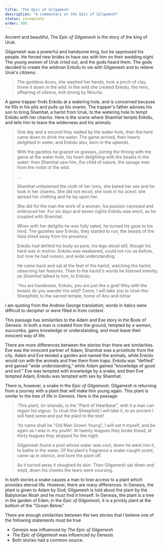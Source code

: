 ```yaml
---
title: 'The Epic of Gilgamesh'
description: "A commentary on the Epic of Gilgamesh"
status: incomplete
order: 500
---
```


Ancient and beautiful, *The Epic of Gilgamesh* is the story of the king of Uruk.

Gilgamesh was a powerful and handsome king, but he oppressed his people.  He forced new brides to have sex with him on their wedding night.  The young women of Uruk cried out, and the gods heard them.  The gods decided to create the wildman Enkidu to vie with Gilgamesh and to relieve Uruk's citizens:

<blockquote class="poetry">The goddess Aruru, she washed her hands,
    took a pinch of clay, threw it down in the wild.
In the wild she created Enkidu, the hero,
    offspring of silence, knit strong by Ninurta.</blockquote>

A game trapper finds Enkidu at a watering hole, and is concerned because he fills in his pits and pulls up his snares.  The trapper's father advises his son to bring Shamhat, a harlot from Uruk, to the watering hole to tempt Enkidu with her charms.  Here is the scene where Shamhat tempts Enkidu, and tells him to leave the wilderness and his animals:

<blockquote class="poetry">One day and a second they waited by the water-hole,
    then the herd came down to drink the water.
The game arrived, their hearts <em>delighted in</em> water,
    and Enkidu also, born in the uplands.

With the gazelles he grazed on grasses,
    <em>joining the throng</em> with the game at the water-hole,
his heart <em>delighting</em> with the beasts in the water:
    then Shamhat saw him, the child of nature,
the savage man from the midst of the wild.

...

Shamhat unfastened the cloth of her loins,
    she bared her sex and he took in her charms.
She did not recoil, she took in his scent:
    she spread her clothing and he lay upon her.

She did for the man the work of a woman,
    his passion caressed and embraced her.
For six days and seven nights
    Enkidu was erect, as he coupled with Shamhat.

When with her delights he was fully sated,
    he turned his gaze to his herd.
The gazelles saw Enkidu, they started to run,
    the beasts of the field shied away from his presence.

Enkidu had defiled his body so pure,
    his legs stood still, though his herd was in motion.
Enkidu was weakened, could not run as before,
    but now he had <em>reason</em>, and wide understanding.

He came back and sat at the feet of the harlot,
    watching the harlot, observing her features.
Then to the harlot's words he listened intently,
    <em>as Shamhat</em> talked to him, to Enkidu:

'You are handsome, Enkidu, you are just like a god!
    Why with the beasts do you wander the wild?
Come, I will take you to Uruk-the-Sheepfold,
    to the sacred temple, home of Anu and Ishtar</blockquote>

I am quoting from the Andrew George translation; words in italics were difficult to decipher or were filled in from context.

This passage has similarities to the Adam and Eve story in the Book of Genesis.  In both a man is created from the ground, tempted by a woman, succumbs, gains knowledge or understanding, and must leave their innocent way of life.

There are more differences between the stories than there are similarities.  Eve was the innocent partner of Adam; Shamhat was a prostitute from the city.  Adam and Eve tended a garden and named the animals, while Enkidu would run with the animals and free them from traps.  Enkidu was "defiled" and gained "wide understanding," while Adam gained "knowledge of good and evil."  Eve was tempted with knowledge by a snake, and then Eve tempted Adam; Enkidu was tempted with sex by Shamhat.

There is, however, a snake in the *Epic of Gilgamesh.* Gilgamesh is returning from a journey with a plant that will make him young again.  This plant is similar to the tree of life in Genesis.  Here is the passage:

<blockquote class="poetry">'This plant, Ur-shanabi, is the "Plant of Heartbeat",
    with it a man can regain his vigour.
To Uruk-the-Sheepfold I will take it,
    to an ancient I will feed some and put the plant to the test!

'Its name shall be "Old Man Grown Young",
    I will eat it myself, and be again as I was in my youth!'
At twenty leagues they broke bread,
    at thirty leagues they stopped for the night.

Gilgamesh found a pool whose water was cool,
    down he went into it, to bathe in the water.
Of the plant's fragrance a snake caught scent,
    came up <em>in silence</em>, and bore the plant off.

As it turned away it sloughed its skin.
    Then Gilgamesh sat down and wept,
down his cheeks the tears were coursing.</blockquote>

In both stories a snake causes a man to lose access to a plant which provides eternal life.  However, there are many differences.  In Genesis, the plant is given to Adam by God; Gilgamesh is told about the plant by the Babylonian Noah and he must find it himself.  In Genesis, the plant is a tree in the garden of Eden; in the *Epic of Gilgamesh,* it is a prickly plant at the bottom of the "Ocean Below."

There are enough similarities between the two stories that I believe one of the following statements must be true

- Genesis was influenced by *The Epic of Gilgamesh*
- *The Epic of Gilgamesh* was influenced by Genesis
- Both stories had a common source.
